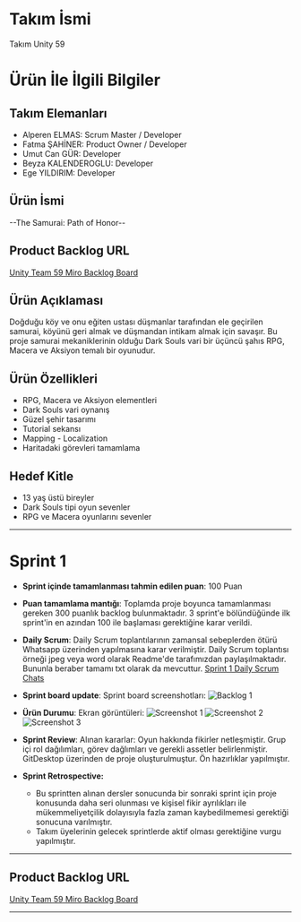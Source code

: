 # **Takım İsmi**

Takım Unity 59

# Ürün İle İlgili Bilgiler

## Takım Elemanları
- Alperen ELMAS: Scrum Master / Developer
- Fatma ŞAHİNER: Product Owner / Developer
- Umut Can GÜR: Developer
- Beyza KALENDEROGLU: Developer
- Ege YILDIRIM: Developer

## Ürün İsmi

--The Samurai: Path of Honor--

## Product Backlog URL

[Unity Team 59 Miro Backlog Board](https://miro.com/app/board/uXjVM9k88dc=/?share_link_id=691919144035)

## Ürün Açıklaması

Doğduğu köy ve onu eğiten ustası düşmanlar tarafından ele geçirilen samurai, köyünü geri almak ve düşmandan intikam almak için savaşır. Bu proje samurai mekaniklerinin olduğu Dark Souls vari bir üçüncü şahıs RPG, Macera ve Aksiyon temalı bir oyunudur.

## Ürün Özellikleri

- RPG, Macera ve Aksiyon elementleri
- Dark Souls vari oynanış
- Güzel şehir tasarımı
- Tutorial sekansı
- Mapping - Localization
- Haritadaki görevleri tamamlama

## Hedef Kitle

- 13 yaş üstü bireyler
- Dark Souls tipi oyun sevenler
- RPG ve Macera oyunlarını sevenler


---

# Sprint 1

- **Sprint içinde tamamlanması tahmin edilen puan**: 100 Puan


- **Puan tamamlama mantığı**: Toplamda proje boyunca tamamlanması gereken 300 puanlık backlog bulunmaktadır. 3 sprint'e bölündüğünde ilk sprint'in en azından 100 ile başlaması gerektiğine karar verildi.


- **Daily Scrum**: Daily Scrum toplantılarının zamansal sebeplerden ötürü Whatsapp üzerinden yapılmasına karar verilmiştir. Daily Scrum toplantısı örneği jpeg veya word olarak Readme'de tarafımızdan paylaşılmaktadır. Bununla beraber tamamı txt olarak da mevcuttur. [Sprint 1 Daily Scrum Chats](Adres)

- **Sprint board update**: Sprint board screenshotları: 
![Backlog 1](Adres) 


- **Ürün Durumu**: Ekran görüntüleri:
  ![Screenshot 1](Adres)
  ![Screenshot 2](Adres)
  ![Screenshot 3](Adres)
- **Sprint Review**: 
Alınan kararlar: Oyun hakkında fikirler netleşmiştir. Grup içi rol dağılımları, görev dağlımları ve gerekli assetler belirlenmiştir. GitDesktop üzerinden de proje oluşturulmuştur. Ön hazırlıklar yapılmıştır. 

- **Sprint Retrospective:**
  - Bu sprintten alınan dersler sonucunda bir sonraki sprint için proje konusunda daha seri olunması ve kişisel fikir ayrılıkları ile mükemmeliyetçilik dolayısıyla fazla zaman kaybedilmemesi gerektiği sonucuna varılmıştır.
  - Takım üyelerinin gelecek sprintlerde aktif olması gerektiğine vurgu yapılmıştır.
 


---

## Product Backlog URL

[Unity Team 59 Miro Backlog Board](https://miro.com/app/board/uXjVM9k88dc=/?share_link_id=691919144035)

---
